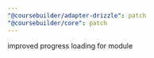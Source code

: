 ```yaml
---
"@coursebuilder/adapter-drizzle": patch
"@coursebuilder/core": patch
---
```


improved progress loading for module
